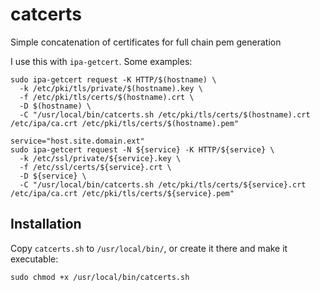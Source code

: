 # catcerts
Simple concatenation of certificates for full chain pem generation

I use this with `ipa-getcert`. Some examples:

```
sudo ipa-getcert request -K HTTP/$(hostname) \
  -k /etc/pki/tls/private/$(hostname).key \
  -f /etc/pki/tls/certs/$(hostname).crt \
  -D $(hostname) \
  -C "/usr/local/bin/catcerts.sh /etc/pki/tls/certs/$(hostname).crt /etc/ipa/ca.crt /etc/pki/tls/certs/$(hostname).pem"
```

```
service="host.site.domain.ext"
sudo ipa-getcert request -N ${service} -K HTTP/${service} \
  -k /etc/ssl/private/${service}.key \
  -f /etc/ssl/certs/${service}.crt \
  -D ${service} \
  -C "/usr/local/bin/catcerts.sh /etc/pki/tls/certs/${service}.crt /etc/ipa/ca.crt /etc/pki/tls/certs/${service}.pem"
```

## Installation

Copy `catcerts.sh` to `/usr/local/bin/`, or create it there and make it executable:

`sudo chmod +x /usr/local/bin/catcerts.sh`
